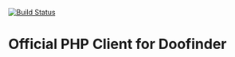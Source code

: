 [![Build Status](https://api.travis-ci.org/doofinder/php-doofinder.svg?branch=master)](https://travis-ci.org/doofinder/php-doofinder)

# Official PHP Client for Doofinder

